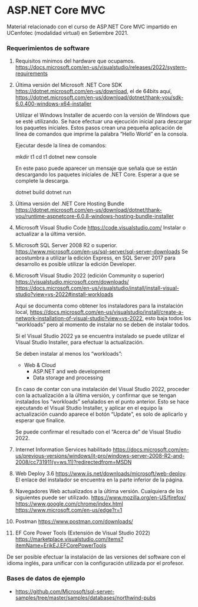 # ASP.NET Core MVC
Material relacionado con el curso de ASP.NET Core MVC impartido en UCenfotec (modalidad virtual) en Setiembre 2021.

### Requerimientos de software
1.	Requisitos mínimos del hardware que ocupamos. 
	https://docs.microsoft.com/en-us/visualstudio/releases/2022/system-requirements
	
2.	Última versión del Microsoft .NET Core SDK
	https://dotnet.microsoft.com/en-us/download,  el de 64bits aquí, 
	https://dotnet.microsoft.com/en-us/download/dotnet/thank-you/sdk-6.0.400-windows-x64-installer
	
	Utilizar el Windows Installer de acuerdo con la versión de Windows que se esté utilizando.
	Se hace efectuar una ejecución inicial para descargar los paquetes iniciales. 
	Estos pasos crean una pequeña aplicación de línea de comandos que imprime la palabra “Hello World” en la consola. 
	
	Ejecutar desde la línea de comandos: 
	
	mkdir t1
	cd t1
	dotnet new console 

	En este paso puede aparecer un mensaje que señala que se están descargando los paquetes iniciales de .NET Core. 
	Esperar a que se complete la descarga.
		
	dotnet build
	dotnet run

3.	Última versión del .NET Core Hosting Bundle 
	https://dotnet.microsoft.com/en-us/download/dotnet/thank-you/runtime-aspnetcore-6.0.8-windows-hosting-bundle-installer

4.	Microsoft Visual Studio Code 
	https://code.visualstudio.com/
	Instalar o actualizar a la última versión.
	
5.	Microsoft SQL Server 2008 R2 o superior. 
	https://www.microsoft.com/en-us/sql-server/sql-server-downloads
	Se acostumbra a utilizar la edición Express, en SQL Server 2017 para desarrollo es posible utilizar la edición Developer.	
	
6.	Microsoft Visual Studio 2022 (edición Community o superior) 
	https://visualstudio.microsoft.com/downloads/
	https://docs.microsoft.com/en-us/visualstudio/install/install-visual-studio?view=vs-2022#install-workloads
	
	Aquí se documenta como obtener los instaladores para la instalación local, 
	https://docs.microsoft.com/en-us/visualstudio/install/create-a-network-installation-of-visual-studio?view=vs-2022, 
	esto baja todos los “workloads” pero al momento de instalar no se deben de instalar todos.
	
	Si el Visual Studio 2022 ya se encuentra instalado se puede utilizar el Visual Studio Installer, 
	para efectuar la actualización.

	Se deben instalar al menos los “workloads”: 
	- Web & Cloud 
		+ ASP.NET and web development
		+ Data storage and processing
		
	En caso de contar con una instalación del Visual Studio 2022, proceder con la actualización a la última versión, 
	y confirmar que se tengan instalados los “workloads” señalados en el punto anterior. Esto se hace ejecutando el 
	Visual Studio Installer, y aplicar en el equipo la actualización cuando aparece el botón “Update”, es solo de 
	aplicarlo y esperar que finalice.
 
	Se puede confirmar el resultado con el “Acerca de” de Visual Studio 2022.
	
7.	Internet Information Services habilitado 
	https://docs.microsoft.com/en-us/previous-versions/windows/it-pro/windows-server-2008-R2-and-2008/cc731911(v=ws.11)?redirectedfrom=MSDN
	
8.	Web Deploy 3.6 
	https://www.iis.net/downloads/microsoft/web-deploy.  El enlace del instalador se encuentra en la parte inferior 
	de la página.
	
9.	Navegadores Web actualizados a la última versión. Cualquiera de los siguientes puede ser utilizado.
	https://www.mozilla.org/en-US/firefox/
	https://www.google.com/chrome/index.html
	https://www.microsoft.com/en-us/edge?r=1

10. Postman
	https://www.postman.com/downloads/
	
11. EF Core Power Tools (Extensión de Visual Studio 2022)
    https://marketplace.visualstudio.com/items?itemName=ErikEJ.EFCorePowerTools
	
De ser posible efectuar la instalación de las versiones del software con el idioma inglés, para unificar con la 
configuración utilizada por el profesor.

### Bases de datos de ejemplo
* https://github.com/Microsoft/sql-server-samples/tree/master/samples/databases/northwind-pubs
